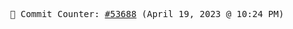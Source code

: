 <p align="center">
    <samp>
        📮 Commit Counter: <a href="https://github.com/Javascript-void0/Javascript-void0/commits/main">#53688</a> (April 19, 2023 @ 10:24 PM)
    </samp>
</p>
